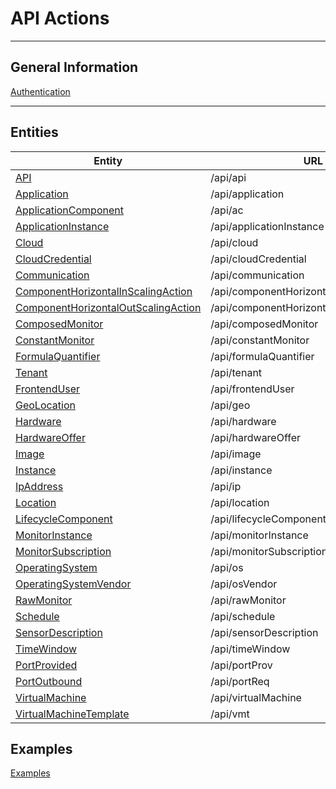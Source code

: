 ﻿# API Actions
***
## General Information
[Authentication](general/Authentication.md)
***
## Entities
Entity                                                       | URL
------------------------------------------------------------ | ---------------------------
[API](entities/Api.md)                                       | /api/api
[Application](entities/Application.md)                       | /api/application
[ApplicationComponent](entities/ApplicationComponent.md)     | /api/ac
[ApplicationInstance](entities/ApplicationInstance.md)       | /api/applicationInstance
[Cloud](entities/Cloud.md)                                   | /api/cloud
[CloudCredential](entities/CloudCredential.md)               | /api/cloudCredential
[Communication](entities/Communication.md)                   | /api/communication
[ComponentHorizontalInScalingAction](entities/ComponentHorizontalInScalingAction.md)     | /api/componentHorizontalInScalingAction
[ComponentHorizontalOutScalingAction](entities/ComponentHorizontalOutScalingAction.md)     | /api/componentHorizontalOutScalingAction
[ComposedMonitor](entities/ComposedMonitor.md)               | /api/composedMonitor
[ConstantMonitor](entities/ConstantMonitor.md)               | /api/constantMonitor
[FormulaQuantifier](entities/FormulaQuantifier.md)           | /api/formulaQuantifier
[Tenant](entities/Tenant.md)                                 | /api/tenant
[FrontendUser](entities/FrontendUser.md)                     | /api/frontendUser
[GeoLocation](entities/GeoLocation.md)                       | /api/geo
[Hardware](entities/Hardware.md)                             | /api/hardware
[HardwareOffer](entities/HardwareOffer.md)                   | /api/hardwareOffer
[Image](entities/Image.md)                                   | /api/image
[Instance](entities/Instance.md)                             | /api/instance
[IpAddress](entities/IpAddress.md)                           | /api/ip
[Location](entities/Location.md)                             | /api/location
[LifecycleComponent](entities/LifecycleComponent.md)         | /api/lifecycleComponent
[MonitorInstance](entities/MonitorInstance.md)               | /api/monitorInstance
[MonitorSubscription](entities/MonitorSubscription.md)       | /api/monitorSubscription
[OperatingSystem](entities/OperatingSystem.md)               | /api/os
[OperatingSystemVendor](entities/OperatingSystemVendor.md)   | /api/osVendor
[RawMonitor](entities/RawMonitor.md)                         | /api/rawMonitor
[Schedule](entities/Schedule.md)                             | /api/schedule
[SensorDescription](entities/SensorDescription.md)           | /api/sensorDescription
[TimeWindow](entities/TimeWindow.md)                         | /api/timeWindow
[PortProvided](entities/PortProvided.md)                     | /api/portProv                                                         
[PortOutbound](entities/PortRequired.md)                     | /api/portReq
[VirtualMachine](entities/VirtualMachine.md)                 | /api/virtualMachine
[VirtualMachineTemplate](entities/VirtualMachineTemplate.md) | /api/vmt

## Examples
[Examples](Examples.md)
